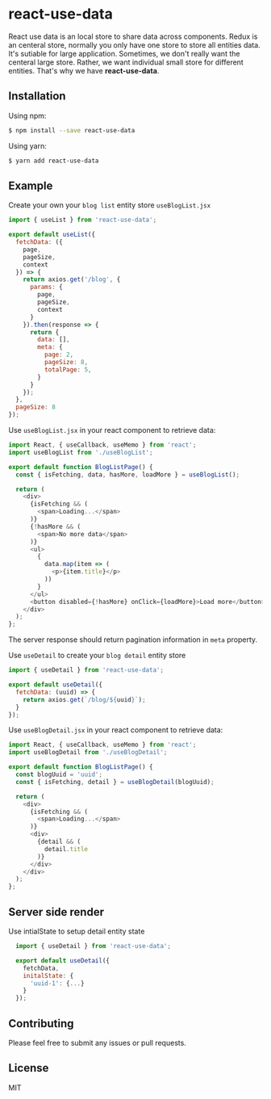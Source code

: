 # react-use-data

React use data is an local store to share data across components. Redux is an centeral store, normally you only have one store to store all entities data. It's sutiable for large application. Sometimes, we don't really want the centeral large store. Rather, we want individual small store for different entities. That's why we have **react-use-data**.

## Installation

Using npm:

```sh
$ npm install --save react-use-data
```

Using yarn:

```sh
$ yarn add react-use-data
```

## Example

Create your own your `blog list` entity store `useBlogList.jsx`

```js
import { useList } from 'react-use-data';

export default useList({
  fetchData: ({
    page,
    pageSize,
    context
  }) => {
    return axios.get('/blog', {
      params: {
        page,
        pageSize,
        context
      }
    }).then(response => {
      return {
        data: [],
        meta: {
          page: 2,
          pageSize: 8,
          totalPage: 5,
        }
      }
    });
  },
  pageSize: 8
});

```

Use `useBlogList.jsx` in your react component to retrieve data:

```js
import React, { useCallback, useMemo } from 'react';
import useBlogList from './useBlogList';

export default function BlogListPage() {
  const { isFetching, data, hasMore, loadMore } = useBlogList();

  return (
    <div>
      {isFetching && (
        <span>Loading...</span>
      )}
      {!hasMore && (
        <span>No more data</span>
      )}
      <ul>
        {
          data.map(item => (
            <p>{item.title}</p>
          ))
        }
      </ul>
      <button disabled={!hasMore} onClick={loadMore}>Load more</button>
    </div>
  );
};
```

The server response should return pagination information in `meta` property.

Use `useDetail` to create your `blog detail` entity store

```js
import { useDetail } from 'react-use-data';

export default useDetail({
  fetchData: (uuid) => {
    return axios.get(`/blog/${uuid}`);
  }
});
```

Use `useBlogDetail.jsx` in your react component to retrieve data:

```js
import React, { useCallback, useMemo } from 'react';
import useBlogDetail from './useBlogDetail';

export default function BlogListPage() {
  const blogUuid = 'uuid';
  const { isFetching, detail } = useBlogDetail(blogUuid);

  return (
    <div>
      {isFetching && (
        <span>Loading...</span>
      )}
      <div>
        {detail && (
          detail.title
        )}
      </div>
    </div>
  );
};
```

## Server side render

Use intialState to setup detail entity state
```js
  import { useDetail } from 'react-use-data';

  export default useDetail({
    fetchData,
    initalState: {
      'uuid-1': {...}
    }
  });

  ```

## Contributing

Please feel free to submit any issues or pull requests.

## License

MIT
